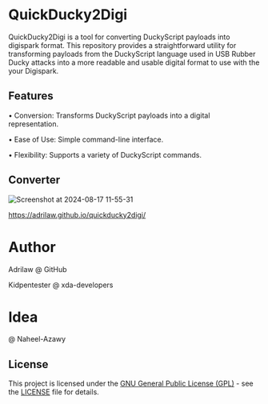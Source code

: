 # QuickDucky2Digi
QuickDucky2Digi is a tool for converting DuckyScript payloads into digispark format. This repository provides a straightforward utility for transforming payloads from the DuckyScript language used in USB Rubber Ducky attacks into a more readable and usable digital format to use with the your Digispark.

## Features
• Conversion: Transforms DuckyScript payloads into a digital representation.

• Ease of Use: Simple command-line interface.

• Flexibility: Supports a variety of DuckyScript commands.

## Converter
![Screenshot at 2024-08-17 11-55-31](https://github.com/user-attachments/assets/f14a4afc-5483-4bed-a6bb-8a638f0078d6)

https://adrilaw.github.io/quickducky2digi/

# Author
Adrilaw @ GitHub

Kidpentester @ xda-developers

# Idea 
@ Naheel-Azawy

## License

This project is licensed under the [GNU General Public License (GPL)](LICENSE) - see the [LICENSE](LICENSE) file for details.
